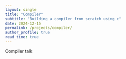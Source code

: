 ```yaml
---
layout: single
title: "Compiler"
subtitle: "Building a compiler from scratch using c"
date: 2024-12-15
permalink: /projects/compiler/
author_profile: true
read_time: true
---
```


Compiler talk
